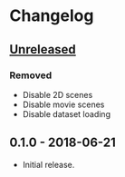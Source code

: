 # Changelog

## [Unreleased]
### Removed
- Disable 2D scenes
- Disable movie scenes
- Disable dataset loading

## 0.1.0 - 2018-06-21

- Initial release.

[Unreleased]: https://github.com/cicwi/RECAST3D/compare/v0.1.0...develop
